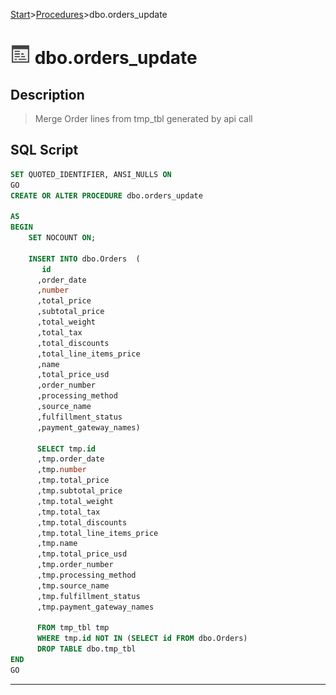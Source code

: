 [Start](../start.md)>[Procedures](Procedures.md)>dbo.orders_update


# ![logo](../Images/procedure.svg) dbo.orders_update

## <a name="#Description"></a>Description
> Merge Order lines from tmp_tbl generated by api call
## <a name="#SqlScript"></a>SQL Script
```SQL
SET QUOTED_IDENTIFIER, ANSI_NULLS ON
GO
CREATE OR ALTER PROCEDURE dbo.orders_update 

AS
BEGIN
	SET NOCOUNT ON;

	INSERT INTO dbo.Orders 	(
	   id
	  ,order_date
      ,number
      ,total_price
      ,subtotal_price
      ,total_weight
      ,total_tax
      ,total_discounts
      ,total_line_items_price
      ,name
      ,total_price_usd
      ,order_number
      ,processing_method
      ,source_name
      ,fulfillment_status
      ,payment_gateway_names)
	  
	  SELECT tmp.id
      ,tmp.order_date
      ,tmp.number
      ,tmp.total_price
      ,tmp.subtotal_price
      ,tmp.total_weight
      ,tmp.total_tax
      ,tmp.total_discounts
      ,tmp.total_line_items_price
      ,tmp.name
      ,tmp.total_price_usd
      ,tmp.order_number
      ,tmp.processing_method
      ,tmp.source_name
      ,tmp.fulfillment_status
      ,tmp.payment_gateway_names

	  FROM tmp_tbl tmp
	  WHERE tmp.id NOT IN (SELECT id FROM dbo.Orders)
	  DROP TABLE dbo.tmp_tbl
END
GO
```

___